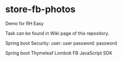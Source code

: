 # store-fb-photos
Demo for RH Easy

Task can be found in Wiki page of this repository.

Spring boot Security:
user: user
password: password

Spring boot
Thymeleaf
Lombok
FB JavaScript SDK
